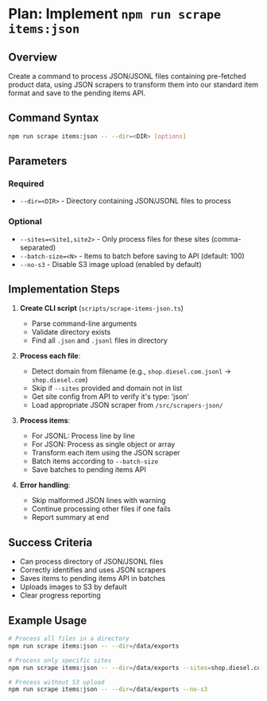 # Plan: Implement `npm run scrape items:json`

## Overview
Create a command to process JSON/JSONL files containing pre-fetched product data, using JSON scrapers to transform them into our standard item format and save to the pending items API.

## Command Syntax
```bash
npm run scrape items:json -- --dir=<DIR> [options]
```

## Parameters

### Required
- `--dir=<DIR>` - Directory containing JSON/JSONL files to process

### Optional
- `--sites=<site1,site2>` - Only process files for these sites (comma-separated)
- `--batch-size=<N>` - Items to batch before saving to API (default: 100)
- `--no-s3` - Disable S3 image upload (enabled by default)

## Implementation Steps

1. **Create CLI script** (`scripts/scrape-items-json.ts`)
   - Parse command-line arguments
   - Validate directory exists
   - Find all `.json` and `.jsonl` files in directory

2. **Process each file**:
   - Detect domain from filename (e.g., `shop.diesel.com.jsonl` → `shop.diesel.com`)
   - Skip if `--sites` provided and domain not in list
   - Get site config from API to verify it's type: 'json'
   - Load appropriate JSON scraper from `/src/scrapers-json/`

3. **Process items**:
   - For JSONL: Process line by line
   - For JSON: Process as single object or array
   - Transform each item using the JSON scraper
   - Batch items according to `--batch-size`
   - Save batches to pending items API

4. **Error handling**:
   - Skip malformed JSON lines with warning
   - Continue processing other files if one fails
   - Report summary at end

## Success Criteria
- Can process directory of JSON/JSONL files
- Correctly identifies and uses JSON scrapers
- Saves items to pending items API in batches
- Uploads images to S3 by default
- Clear progress reporting

## Example Usage
```bash
# Process all files in a directory
npm run scrape items:json -- --dir=/data/exports

# Process only specific sites
npm run scrape items:json -- --dir=/data/exports --sites=shop.diesel.com,cos.com

# Process without S3 upload
npm run scrape items:json -- --dir=/data/exports --no-s3
```